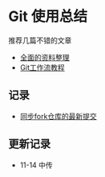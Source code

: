 # Git 使用总结

推荐几篇不错的文章

- [全面的资料整理](https://github.com/xirong/my-git)
- [Git工作流教程](https://github.com/xirong/my-git/blob/master/git-workflow-tutorial.md)



## 记录

- [同步fork仓库的最新提交](//github.com/humingx/git-learning/blob/master/articles/fork-sync.md)


## 更新记录

- 11-14 中传